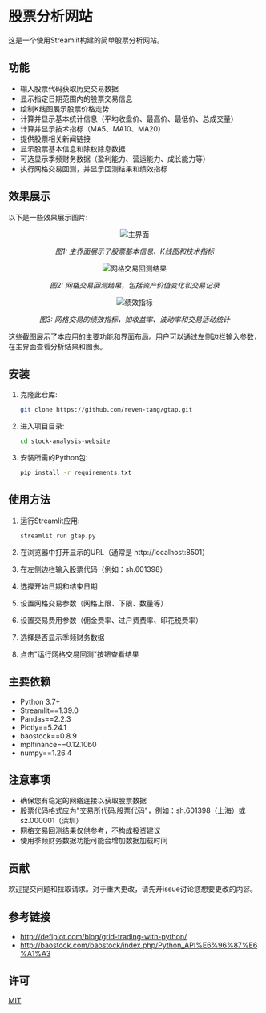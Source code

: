# 股票分析网站

这是一个使用Streamlit构建的简单股票分析网站。

## 功能

- 输入股票代码获取历史交易数据
- 显示指定日期范围内的股票交易信息
- 绘制K线图展示股票价格走势
- 计算并显示基本统计信息（平均收盘价、最高价、最低价、总成交量）
- 计算并显示技术指标（MA5、MA10、MA20）
- 提供股票相关新闻链接
- 显示股票基本信息和除权除息数据
- 可选显示季频财务数据（盈利能力、营运能力、成长能力等）
- 执行网格交易回测，并显示回测结果和绩效指标

## 效果展示

以下是一些效果展示图片:

<div align="center">

![主界面](01.png)

*图1: 主界面展示了股票基本信息、K线图和技术指标*

![网格交易回测结果](02.png)

*图2: 网格交易回测结果，包括资产价值变化和交易记录*

![绩效指标](03.png)

*图3: 网格交易的绩效指标，如收益率、波动率和交易活动统计*

</div>

这些截图展示了本应用的主要功能和界面布局。用户可以通过左侧边栏输入参数，在主界面查看分析结果和图表。



## 安装

1. 克隆此仓库:
   ```bash
   git clone https://github.com/reven-tang/gtap.git
   ```

2. 进入项目目录:
   ```bash
   cd stock-analysis-website
   ```

3. 安装所需的Python包:
   ```bash
   pip install -r requirements.txt
   ```

## 使用方法

1. 运行Streamlit应用:
   ```bash
   streamlit run gtap.py
   ```

2. 在浏览器中打开显示的URL（通常是 http://localhost:8501）

3. 在左侧边栏输入股票代码（例如：sh.601398）

4. 选择开始日期和结束日期

5. 设置网格交易参数（网格上限、下限、数量等）

6. 设置交易费用参数（佣金费率、过户费费率、印花税费率）

7. 选择是否显示季频财务数据

8. 点击"运行网格交易回测"按钮查看结果

## 主要依赖

- Python 3.7+
- Streamlit==1.39.0
- Pandas==2.2.3
- Plotly==5.24.1
- baostock==0.8.9
- mplfinance==0.12.10b0
- numpy==1.26.4

## 注意事项

- 确保您有稳定的网络连接以获取股票数据
- 股票代码格式应为"交易所代码.股票代码"，例如：sh.601398（上海）或sz.000001（深圳）
- 网格交易回测结果仅供参考，不构成投资建议
- 使用季频财务数据功能可能会增加数据加载时间

## 贡献

欢迎提交问题和拉取请求。对于重大更改，请先开issue讨论您想要更改的内容。

## 参考链接

- http://defiplot.com/blog/grid-trading-with-python/
- http://baostock.com/baostock/index.php/Python_API%E6%96%87%E6%A1%A3

## 许可

[MIT](https://choosealicense.com/licenses/mit/)
